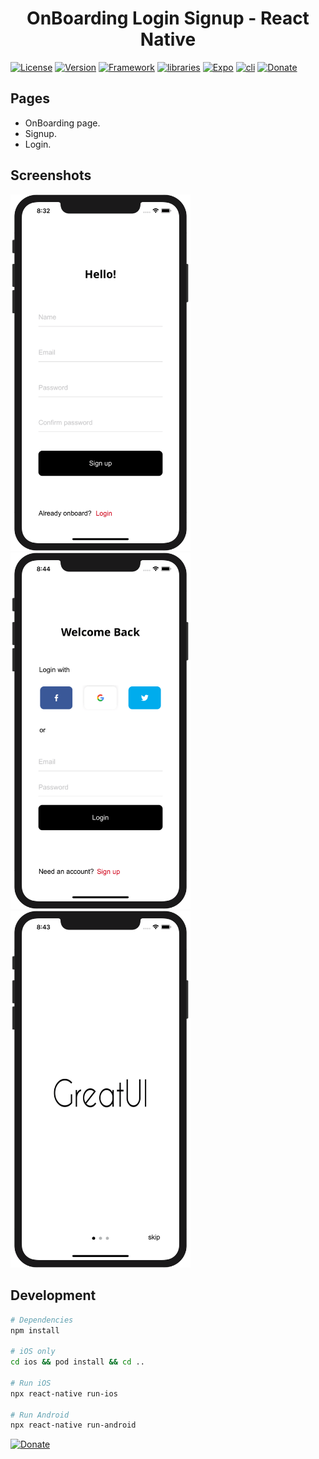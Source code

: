 <p align="center">
  <h1 align="center">OnBoarding Login Signup - React Native</h1>  
</p>

[![License](https://img.shields.io/github/license/AbdelhamidLarachi/react-native-ecommerce)](https://github.com/AbdelhamidLarachi/react-native-ecommerce/blob/main/LICENSE) [![Version](https://img.shields.io/badge/version-v1.0.0-blue)]() [![Framework](https://img.shields.io/badge/Buy%20me%20a%20cofee-Donate-lightgreen?style=flat&logo=BUY%20ME%20A%20coffee)](https://www.buymeacoffee.com/abdelhamid) [![libraries](https://img.shields.io/badge/%20-no%20third%20party%20libraries-lightgrey)]() [![Expo](https://img.shields.io/badge/-expo-blue)]() [![cli](https://img.shields.io/badge/-cli-blue)]() [![Donate](https://img.shields.io/badge/Donate-Buy%20me%20a%20cofee-green)](https://www.buymeacoffee.com/abdelhamid)


## Pages

- OnBoarding page.
- Signup.
- Login.

## Screenshots

<img width="288px" src="https://raw.githubusercontent.com/AbdelhamidLarachi/react-native-login-signup/master/img/register.png"> <img width="288px" src="https://raw.githubusercontent.com/AbdelhamidLarachi/react-native-login-signup/master/img/welcomeBack.png">
<img width="288px" src="https://raw.githubusercontent.com/AbdelhamidLarachi/react-native-login-signup/master/img/onBoarding.png"> 

## Development

```bash
# Dependencies
npm install

# iOS only
cd ios && pod install && cd ..

# Run iOS
npx react-native run-ios

# Run Android
npx react-native run-android

```

[![Donate](https://img.shields.io/badge/Buy%20me%20a%20cofee-donate-green?style=for-the-badge&logo=BUY%20ME%20A%20coffee)](https://www.buymeacoffee.com/abdelhamid)
